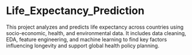 # Life_Expectancy_Prediction
This project analyzes and predicts life expectancy across countries using socio-economic, health, and environmental data. It includes data cleaning, EDA, feature engineering, and machine learning to find key factors influencing longevity and support global health policy planning. 
